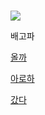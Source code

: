 #  

![](https://mblogthumb-phinf.pstatic.net/MjAxODAxMDdfMjMw/MDAxNTE1MzAyODc5NDAx.B9kYVSVwg3x4L_WVicXTCvUaffLfs2lLvMmkyySilu8g.4f5ju1NOyhE8npWUlOn2XFhz2WFqta6OCbPmXrLdE5Ag.JPEG.d_hye97/FB_IMG_1515240941366.jpg?type=w800)    

배고파


 [올까](https://youtu.be/Ffx774HVD2Q)  

 [아로하](https://youtu.be/TWeV1urSkyQ)  
 
 [갔다](https://youtu.be/k3-BDy55tq4)

 

